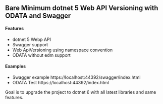 ﻿## Bare Minimum dotnet 5 Web API Versioning with ODATA and Swagger

#### Features
- dotnet 5 Webp API
- Swagger support
- Web ApiVersioning using namespace convention
- ODATA without edm support

#### Examples
- Swagger example https://localhost:44392/swagger/index.html
- ODATA Test https://localhost:44392/index.html

Goal is to upgrade the project to dotnet 6 with all latest libraries and same features.